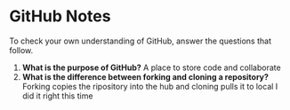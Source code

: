# GitHub Notes

To check your own understanding of GitHub, answer the questions that follow.

1. **What is the purpose of GitHub?** A place to store code and collaborate
1. **What is the difference between forking and cloning a repository?** Forking copies the ripository into the hub and cloning pulls it to local
 I did it right this time 